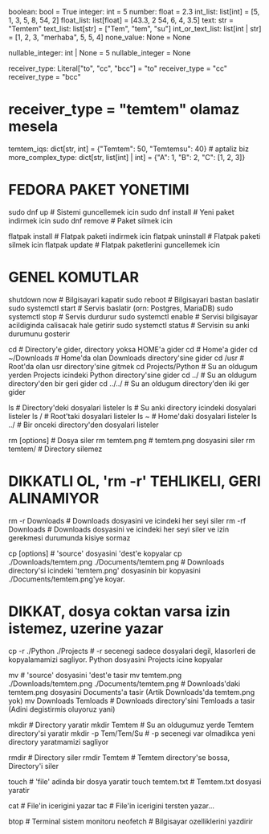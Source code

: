 boolean: bool = True
integer: int = 5
number: float = 2.3
int_list: list[int] = [5, 1, 3, 5, 8, 54, 2]
float_list: list[float] = [43.3, 2 54, 6, 4, 3.5]
text: str = "Temtem"
text_list: list[str] = ["Tem", "tem", "su"]
int_or_text_list: list[int | str] = [1, 2, 3, "merhaba", 5, 5, 4]
none_value: None = None

nullable_integer: int | None = 5
nullable_integer = None

receiver_type: Literal["to", "cc", "bcc"] = "to"
receiver_type = "cc"
receiver_type = "bcc"
# receiver_type = "temtem" olamaz mesela

temtem_iqs: dict[str, int] = {"Temtem": 50, "Temtemsu": 40} # aptaliz biz
more_complex_type: dict[str, list[int] | int] = {"A": 1, "B": 2, "C": [1, 2, 3]}


# FEDORA PAKET YONETIMI
sudo dnf up # Sistemi guncellemek icin
sudo dnf install <package> # Yeni paket indirmek icin
sudo dnf remove <package> # Paket silmek icin

flatpak install # Flatpak paketi indirmek icin
flatpak uninstall # Flatpak paketi silmek icin
flatpak update # Flatpak paketlerini guncellemek icin

# GENEL KOMUTLAR
shutdown now # Bilgisayari kapatir
sudo reboot # Bilgisayari bastan baslatir
sudo systemctl start <service> # Servis baslatir (orn: Postgres, MariaDB)
sudo systemctl stop <service> # Servis durdurur
sudo systemctl enable <service> # Servisi bilgisayar acildiginda calisacak hale getirir
sudo systemctl status <service> # Servisin su anki durumunu gosterir

cd <directory> # Directory'e gider, directory yoksa HOME'a gider
cd # Home'a gider
cd ~/Downloads # Home'da olan Downloads directory'sine gider
cd /usr # Root'da olan usr directory'sine gitmek
cd Projects/Python # Su an oldugum yerden Projects icindeki Python directory'sine gider
cd ../ # Su an oldugum directory'den bir geri gider
cd ../../ # Su an oldugum directory'den iki ger gider

ls <directory> # Directory'deki dosyalari listeler
ls # Su anki directory icindeki dosyalari listeler
ls / # Root'taki dosyalari listeler
ls ~ # Home'daki dosyalari listeler
ls ../ # Bir onceki directory'den dosyalari listeler

rm [options] <file> # Dosya siler
rm temtem.png # temtem.png dosyasini siler
rm temtem/ # Directory silemez
# DIKKATLI OL, 'rm -r' TEHLIKELI, GERI ALINAMIYOR
rm -r Downloads # Downloads dosyasini ve icindeki her seyi siler
rm -rf Downloads # Downloads dosyasini ve icindeki her seyi siler ve izin gerekmesi durumunda kisiye sormaz 

cp [options] <source> <dest> # 'source' dosyasini 'dest'e kopyalar
cp ./Downloads/temtem.png ./Documents/temtem.png # Downloads directory'si icindeki 'temtem.png' dosyasinin bir kopyasini ./Documents/temtem.png'ye koyar.
# DIKKAT, dosya coktan varsa izin istemez, uzerine yazar
cp -r ./Python ./Projects # -r secenegi sadece dosyalari degil, klasorleri de kopyalamamizi sagliyor. Python dosyasini Projects icine kopyalar

mv <source> <dest> # 'source' dosyasini 'dest'e tasir
mv temtem.png ./Downloads/temtem.png ./Documents/temtem.png # Downloads'daki temtem.png dosyasini Documents'a tasir (Artik Downloads'da temtem.png yok)
mv Downloads Temloads # Downloads directory'sini Temloads a tasir (Adini degistirmis oluyoruz yani)


mkdir <directory> # Directory yaratir
mkdir Temtem # Su an oldugumuz yerde Temtem directory'si yaratir
mkdir -p Tem/Tem/Su # -p secenegi var olmadikca yeni directory yaratmamizi sagliyor

rmdir <directory> # Directory siler
rmdir Temtem # Temtem directory'se bossa, Directory'i siler

touch <file> # 'file' adinda bir dosya yaratir
touch temtem.txt # Temtem.txt dosyasi yaratir

cat <file> # File'in icerigini yazar
tac <file> # File'in icerigini tersten yazar...

btop # Terminal sistem monitoru
neofetch # Bilgisayar ozelliklerini yazdirir

